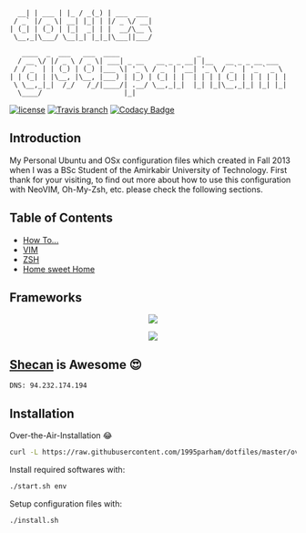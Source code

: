 ```
  __| | ___ | |_ / _(_) | ___  ___ 
 / _` |/ _ \| __| |_| | |/ _ \/ __|
| (_| | (_) | |_|  _| | |  __/\__ \
 \__,_|\___/ \__|_| |_|_|\___||___/
                                   
   ____  _  ___   ___  ____                   _                     
  / __ \/ |/ _ \ / _ \| ___| _ __   __ _ _ __| |__   __ _ _ __ ___  
 / / _` | | (_) | (_) |___ \| '_ \ / _` | '__| '_ \ / _` | '_ ` _ \ 
| | (_| | |\__, |\__, |___) | |_) | (_| | |  | | | | (_| | | | | | |
 \ \__,_|_|  /_/   /_/|____/| .__/ \__,_|_|  |_| |_|\__,_|_| |_| |_|
  \____/                    |_|                                     
```

[![license](https://img.shields.io/github/license/1995parham/dotfiles.svg?style=flat-square)]()
[![Travis branch](https://img.shields.io/travis/1995parham/dotfiles/master.svg?style=flat-square)](https://travis-ci.org/1995parham/dotfiles)
[![Codacy Badge](https://api.codacy.com/project/badge/Grade/02e3f859b8944e749d1ceca4a4c41e49)](https://www.codacy.com/app/1995parham/dotfiles?utm_source=github.com&amp;utm_medium=referral&amp;utm_content=1995parham/dotfiles&amp;utm_campaign=Badge_Grade)

## Introduction

My Personal Ubuntu and OSx configuration files which created in Fall 2013
when I was a BSc Student of the Amirkabir University of Technology.
First thank for your visiting, to find out more about how to use this configuration with NeoVIM, Oh-My-Zsh, etc.
please check the following sections.

## Table of Contents

- [How To...](docs/how.md)
- [VIM](docs/vim.md)
- [ZSH](docs/zsh.md)
- [Home sweet Home](docs/home.md)

## Frameworks
<p align="center">
  <img src="https://raw.githubusercontent.com/neovim/neovim.github.io/master/logos/neovim-logo-600x173.png" />
</p>
<p align="center">
  <img src="https://camo.githubusercontent.com/5c385f15f3eaedb72cfcfbbaf75355b700ac0757/68747470733a2f2f73332e616d617a6f6e6177732e636f6d2f6f686d797a73682f6f682d6d792d7a73682d6c6f676f2e706e67">
</p>

## [Shecan](https://shecan.ir/) is Awesome :heart_eyes:
```
DNS: 94.232.174.194
```

## Installation
Over-the-Air-Installation :joy:

```sh
curl -L https://raw.githubusercontent.com/1995parham/dotfiles/master/over-the-air-installation.sh | bash
```

Install required softwares with:

```sh
./start.sh env
```

Setup configuration files with:

```sh
./install.sh
```

